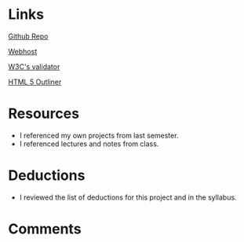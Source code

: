 # Links
[Github Repo]()

[Webhost]()

[W3C's validator]()

[HTML 5 Outliner]()

# Resources
* I referenced my own projects from last semester.
* I referenced lectures and notes from class.

# Deductions
* I reviewed the list of deductions for this project and in the syllabus.

# Comments
